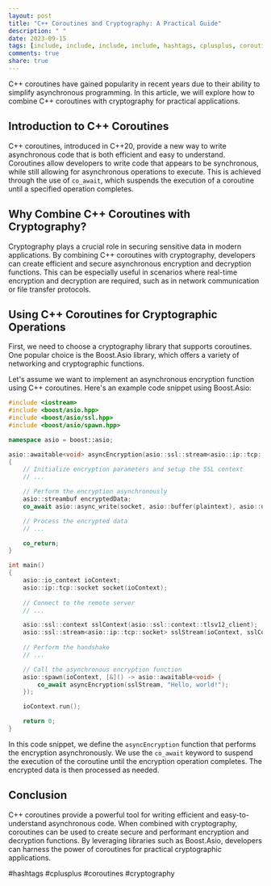 ```yaml
---
layout: post
title: "C++ Coroutines and Cryptography: A Practical Guide"
description: " "
date: 2023-09-15
tags: [include, include, include, include, hashtags, cplusplus, coroutines, cryptography]
comments: true
share: true
---
```


C++ coroutines have gained popularity in recent years due to their ability to simplify asynchronous programming. In this article, we will explore how to combine C++ coroutines with cryptography for practical applications. 

## Introduction to C++ Coroutines

C++ coroutines, introduced in C++20, provide a new way to write asynchronous code that is both efficient and easy to understand. Coroutines allow developers to write code that appears to be synchronous, while still allowing for asynchronous operations to execute. This is achieved through the use of `co_await`, which suspends the execution of a coroutine until a specified operation completes.

## Why Combine C++ Coroutines with Cryptography?

Cryptography plays a crucial role in securing sensitive data in modern applications. By combining C++ coroutines with cryptography, developers can create efficient and secure asynchronous encryption and decryption functions. This can be especially useful in scenarios where real-time encryption and decryption are required, such as in network communication or file transfer protocols.

## Using C++ Coroutines for Cryptographic Operations

First, we need to choose a cryptography library that supports coroutines. One popular choice is the Boost.Asio library, which offers a variety of networking and cryptographic functions.

Let's assume we want to implement an asynchronous encryption function using C++ coroutines. Here's an example code snippet using Boost.Asio:

```cpp
#include <iostream>
#include <boost/asio.hpp>
#include <boost/asio/ssl.hpp>
#include <boost/asio/spawn.hpp>

namespace asio = boost::asio;

asio::awaitable<void> asyncEncryption(asio::ssl::stream<asio::ip::tcp::socket>& socket, const std::string& plaintext)
{
    // Initialize encryption parameters and setup the SSL context
    // ...

    // Perform the encryption asynchronously
    asio::streambuf encryptedData;
    co_await asio::async_write(socket, asio::buffer(plaintext), asio::use_awaitable);

    // Process the encrypted data
    // ...

    co_return;
}

int main()
{
    asio::io_context ioContext;
    asio::ip::tcp::socket socket(ioContext);
    
    // Connect to the remote server
    // ...

    asio::ssl::context sslContext(asio::ssl::context::tlsv12_client);
    asio::ssl::stream<asio::ip::tcp::socket> sslStream(ioContext, sslContext);
    
    // Perform the handshake
    // ...

    // Call the asynchronous encryption function
    asio::spawn(ioContext, [&]() -> asio::awaitable<void> {
        co_await asyncEncryption(sslStream, "Hello, world!");
    });

    ioContext.run();

    return 0;
}
```

In this code snippet, we define the `asyncEncryption` function that performs the encryption asynchronously. We use the `co_await` keyword to suspend the execution of the coroutine until the encryption operation completes. The encrypted data is then processed as needed.

## Conclusion

C++ coroutines provide a powerful tool for writing efficient and easy-to-understand asynchronous code. When combined with cryptography, coroutines can be used to create secure and performant encryption and decryption functions. By leveraging libraries such as Boost.Asio, developers can harness the power of coroutines for practical cryptographic applications.

#hashtags #cplusplus #coroutines #cryptography